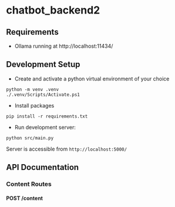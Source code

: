 # chatbot_backend2

## Requirements
- Ollama running at http://localhost:11434/

## Development Setup
- Create and activate a python virtual environment of your choice
```shell
python -m venv .venv
./.venv/Scripts/Activate.ps1
```
- Install packages
```shell
pip install -r requirements.txt
```

- Run development server:
```
python src/main.py
```

Server is accessible from `http://localhost:5000/`

## API Documentation

### Content Routes

#### POST /content
